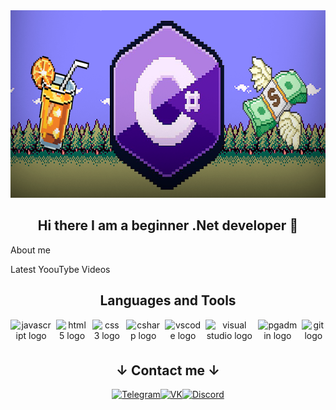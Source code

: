 <div align="center">
  <img height="300" width="700" src="https://github.com/HaIWaeR/HaIWaeR/blob/main/BackSize.png"  />

  ## Hi there I am a beginner .Net developer 👋
</div>

About me 

Latest YoouTybe Videos

<div align="center">
    <h2>Languages and Tools</h2>
    <div style="display: flex; justify-content: center; align-items: center;">
        <img src="https://cdn.jsdelivr.net/gh/devicons/devicon/icons/javascript/javascript-original.svg" height="40" alt="javascript logo" />
        <img width="12" />
        <img src="https://cdn.jsdelivr.net/gh/devicons/devicon/icons/html5/html5-original.svg" height="40" alt="html5 logo" />
        <img width="12" />
        <img src="https://cdn.jsdelivr.net/gh/devicons/devicon/icons/css3/css3-original.svg" height="40" alt="css3 logo" />
        <img width="12" />
        <img src="https://cdn.jsdelivr.net/gh/devicons/devicon/icons/csharp/csharp-original.svg" height="40" alt="csharp logo" />
        <img width="12" />
        <img src="https://cdn.jsdelivr.net/gh/devicons/devicon/icons/vscode/vscode-original.svg" height="40" alt="vscode logo" />
        <img width="12" />
        <img src="https://cdn.jsdelivr.net/gh/devicons/devicon/icons/visualstudio/visualstudio-plain.svg" height="40" alt="visual studio logo" />
        <img width="12" />
        <img src="https://cdn.jsdelivr.net/gh/devicons/devicon/icons/postgresql/postgresql-original.svg" height="40" alt="pgadmin logo" />
        <img width="12" />
        <img src="https://cdn.jsdelivr.net/gh/devicons/devicon/icons/git/git-original.svg" height="40" alt="git logo" />
    </div>
</div>




<div align="center">
    <h2>↓ Contact me ↓</h2>
    <div style="display: flex; justify-content: center; align-items: center;">
        <a href="https://t.me/HaIWaeR">
            <img src="https://img.shields.io/badge/-Telegram-090909?style=for-the-badge&logo=Telegram&logoColor=27A0D9" alt="Telegram" />
        </a>
        <a href="https://vk.com/haiwaer">
            <img src="https://img.shields.io/badge/-VK-090909?style=for-the-badge&logo=VK&logoColor=4F7DB3" alt="VK" />
        </a>
        <a href="https://discord.com/users/466689558315270144">
            <img src="https://img.shields.io/badge/-Discord-090909?style=for-the-badge&logo=Discord&logoColor=7289DA" alt="Discord" />
        </a>
    </div>
</div>


